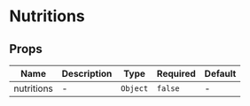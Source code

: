 # Nutritions

## Props

<!-- @vuese:Nutritions:props:start -->
|Name|Description|Type|Required|Default|
|---|---|---|---|---|
|nutritions|-|`Object`|`false`|-|

<!-- @vuese:Nutritions:props:end -->


